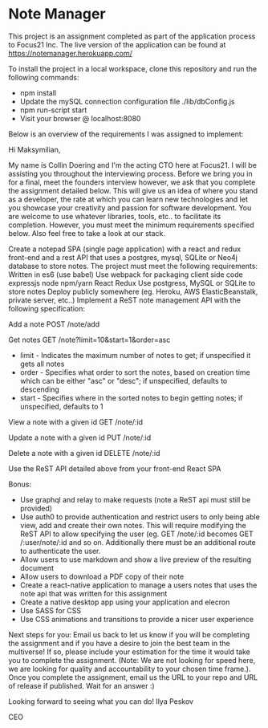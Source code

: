 Note Manager
============
This project is an assignment completed as part of the application process to Focus21 Inc.
The live version of the application can be found at https://notemanager.herokuapp.com/

To install the project in a local workspace, clone this repository and run the following commands:

* npm install
* Update the mySQL connection configuration file ./lib/dbConfig.js
* npm run-script start
* Visit your browser @ localhost:8080

Below is an overview of the requirements I was assigned to implement:

Hi Maksymilian,

My name is Collin Doering and I'm the acting CTO here at Focus21. I will be assisting you throughout the interviewing process. Before we bring you in for a final, meet the founders interview however, we ask that you complete the assignment detailed below. This will give us an idea of where you stand as a developer, the rate at which you can learn new technologies and let you showcase your creativity and passion for software development. You are welcome to use whatever libraries, tools, etc.. to facilitate its completion. However, you must meet the minimum requirements specified below. Also feel free to take a look at our stack.

Create a notepad SPA (single page application) with a react and redux front-end and a rest API that uses a postgres, mysql, SQLite or Neo4j database to store notes. The project must meet the following requirements:
Written in es6 (use babel)
Use webpack for packaging client side code
expressjs
node
npm/yarn
React
Redux
Use postgress, MySQL or SQLite to store notes
Deploy publicly somewhere (eg. Heroku, AWS ElasticBeanstalk, private server, etc..)
Implement a ReST note management API with the following specification:

Add a note
POST /note/add

Get notes
GET /note?limit=10&start=1&order=asc
- limit - Indicates the maximum number of notes to get; if unspecified it gets all notes
- order - Specifies what order to sort the notes, based on creation time which can be either "asc" or "desc"; if unspecified, defaults to descending
- start - Specifies where in the sorted notes to begin getting notes; if unspecified, defaults to 1

View a note with a given id
GET /note/:id

Update a note with a given id
PUT /note/:id

Delete a note with a given id
DELETE /note/:id

Use the ReST API detailed above from your front-end React SPA

Bonus:
- Use graphql and relay to make requests (note a ReST api must still be provided)
- Use auth0 to provide authentication and restrict users to only being able view, add and create their own notes. This will require modifying the ReST API to allow specifying the user (eg. GET /note/:id becomes GET /:user/note/:id and so on. Additionally there must be an additional route to authenticate the user.
- Allow users to use markdown and show a live preview of the resulting document
- Allow users to download a PDF copy of their note
- Create a react-native application to manage a users notes that uses the note api that was written for this assignment
- Create a native desktop app using your application and elecron
- Use SASS for CSS
- Use CSS animations and transitions to provide a nicer user experience

Next steps for you:
Email us back to let us know if you will be completing the assignment and if you have a desire to join the best team in the multiverse!
If so, please include your estimation for the time it would take you to complete the assignment. (Note: We are not looking for speed here, we are looking for quality and accountability to your chosen time frame.). Once you complete the assignment, email us the URL to your repo and URL of release if published. Wait for an answer :)

Looking forward to seeing what you can do!
Ilya Peskov 

CEO